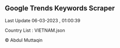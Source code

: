 

## Google Trends Keywords Scraper 
 
Last Update 06-03-2023 , 01:00:39

Country List :
VIETNAM.json



© Abdul Muttaqin 
